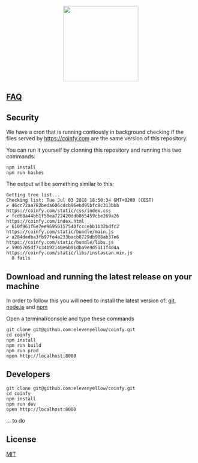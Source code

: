 <p align="center"><a href="https://coinfy.com/"><img width="200"src="https://coinfy.com/static/image/logo2.svg"></a></p>

## [FAQ](https://github.com/elevenyellow/coinfy/blob/master/FAQ.md)

## Security

We have a cron that is running contiously in background checking if the files served by https://coinfy.com are the same version of this repository.

You can run it yourself by clonning this repository and running this two commands:

```
npm install
npm run hashes
```

The output will be something similar to this:

```
Getting tree list...
Checking list: Tue Jul 03 2018 18:50:34 GMT+0200 (CEST)
✔ 46cc72aa782beda606cdcb96ebd95bfc8c313bbb https://coinfy.com/static/css/index.css
✔ fcd68a44bb1f50ea722420ddb865459cbe269a26 https://coinfy.com/index.html
✔ 610f961f6e7ee96956157540fcccebb1b32bdfc2 https://coinfy.com/static/bundle/main.js
✔ a284dedba3fb97fe4a233bacb8729db908ab37e6 https://coinfy.com/static/bundle/libs.js
✔ 5905705df7c34b92140e6b91dba9e9d5111f4d4a https://coinfy.com/static/libs/instascan.min.js
  0 fails
```

## Download and running the latest release on your machine

In order to follow this you will need to install the latest version of: [git](https://git-scm.com/downloads), [node.js](https://nodejs.org) and [npm](https://www.npmjs.com/)

Open a terminal/console and type these commands

```
git clone git@github.com:elevenyellow/coinfy.git
cd coinfy
npm install
npm run build
npm run prod
open http://localhost:8000
```

## Developers

```
git clone git@github.com:elevenyellow/coinfy.git
cd coinfy
npm install
npm run dev
open http://localhost:8000
```

... to do

## License

[MIT](http://opensource.org/licenses/MIT)
